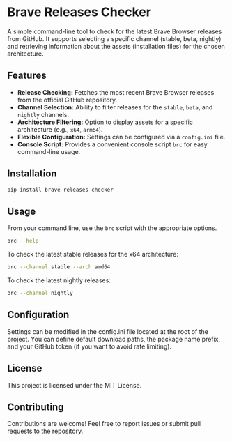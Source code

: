 # Brave Releases Checker

A simple command-line tool to check for the latest Brave Browser releases from GitHub. It supports selecting a specific channel (stable, beta, nightly) and retrieving information about the assets (installation files) for the chosen architecture.

## Features

* **Release Checking:** Fetches the most recent Brave Browser releases from the official GitHub repository.
* **Channel Selection:** Ability to filter releases for the `stable`, `beta`, and `nightly` channels.
* **Architecture Filtering:** Option to display assets for a specific architecture (e.g., `x64`, `arm64`).
* **Flexible Configuration:** Settings can be configured via a `config.ini` file.
* **Console Script:** Provides a convenient console script `brc` for easy command-line usage.

## Installation

```bash
pip install brave-releases-checker
```

## Usage

From your command line, use the `brc` script with the appropriate options.

```bash
brc --help
```

To check the latest stable releases for the x64 architecture:

```Bash
brc --channel stable --arch amd64
```

To check the latest nightly releases:

```bash
brc --channel nightly
```

## Configuration

Settings can be modified in the config.ini file located at the root of the project. You can define default download paths, the package name prefix, and your GitHub token (if you want to avoid rate limiting).

## License

This project is licensed under the MIT License.

## Contributing

Contributions are welcome! Feel free to report issues or submit pull requests to the repository.
